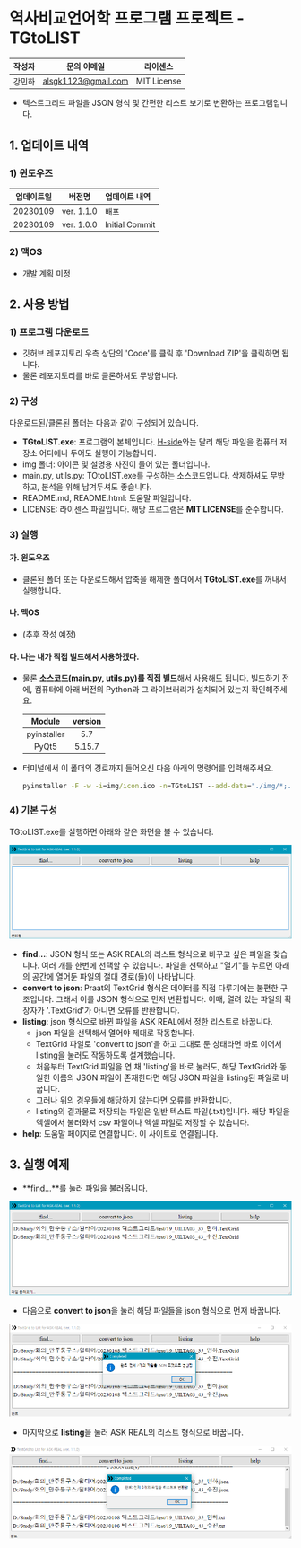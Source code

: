 # 역사비교언어학 프로그램 프로젝트 - TGtoLIST
|작성자|문의 이메일|라이센스|
|:---:|:---:|:---:|
|강민하|alsgk1123@gmail.com|MIT License|

- 텍스트그리드 파일을 JSON 형식 및 간편한 리스트 보기로 변환하는 프로그램입니다.

## 1. 업데이트 내역
### 1) 윈도우즈
|업데이트일|버전명|업데이트 내역|
|:-------:|:---:|:----------|
|20230109|ver. 1.1.0|배포|
|20230109|ver. 1.0.0|Initial Commit|

### 2) 맥OS
- 개발 계획 미정

## 2. 사용 방법
### 1) 프로그램 다운로드
- 깃허브 레포지토리 우측 상단의 'Code'를 클릭 후 'Download ZIP'을 클릭하면 됩니다.
- 물론 레포지토리를 바로 클론하셔도 무방합니다.

### 2) 구성
다운로드된/클론된 폴더는 다음과 같이 구성되어 있습니다.

- **TGtoLIST.exe**: 프로그램의 본체입니다. [H-side](https://github.com/SeHaan/program_H-side)와는 달리 해당 파일을 컴퓨터 저장소 어디에나 두어도 실행이 가능합니다.
- img 폴더: 아이콘 및 설명용 사진이 들어 있는 폴더입니다.
- main.py, utils.py: TOtoLIST.exe를 구성하는 소스코드입니다. 삭제하셔도 무방하고, 분석을 위해 남겨두셔도 좋습니다.
- README.md, README.html: 도움말 파일입니다.
- LICENSE: 라이센스 파일입니다. 해당 프로그램은 **MIT LICENSE**를 준수합니다.
  
### 3) 실행
#### 가. 윈도우즈
- 클론된 폴더 또는 다운로드해서 압축을 해제한 폴더에서 **TGtoLIST.exe**를 꺼내서 실행합니다.

#### 나. 맥OS
- (추후 작성 예정)
  
#### 다. 나는 내가 직접 빌드해서 사용하겠다.
- 물론 **소스코드(main.py, utils.py)를 직접 빌드**해서 사용해도 됩니다. 빌드하기 전에, 컴퓨터에 아래 버전의 Python과 그 라이브러리가 설치되어 있는지 확인해주세요.

    |Module|version|
    |:---------:|:-----:|
    |pyinstaller|5.7|
    |PyQt5|5.15.7|

- 터미널에서  이 폴더의 경로까지 들어오신 다음 아래의 명령어를 입력해주세요.
    ```cmd
    pyinstaller -F -w -i=img/icon.ico -n=TGtoLIST --add-data="./img/*;./img" main.py
    ```

### 4) 기본 구성
TGtoLIST.exe를 실행하면 아래와 같은 화면을 볼 수 있습니다.

![figure1](img/fig1.png)

- **find...**: JSON 형식 또는 ASK REAL의 리스트 형식으로 바꾸고 싶은 파일을 찾습니다. 여러 개를 한번에 선택할 수 있습니다. 파일을 선택하고 "열기"를 누르면 아래의 공간에 열어둔 파일의 절대 경로(들)이 나타납니다.
- **convert to json**: Praat의 TextGrid 형식은 데이터를 직접 다루기에는 불편한 구조입니다. 그래서 이를 JSON 형식으로 먼저 변환합니다. 이때, 열려 있는 파일의 확장자가 '.TextGrid'가 아니면 오류를 반환합니다.
- **listing**: json 형식으로 바뀐 파일을 ASK REAL에서 정한 리스트로 바꿉니다.
  - json 파일을 선택해서 열어야 제대로 작동합니다.
  - TextGrid 파일로 'convert to json'을 하고 그대로 둔 상태라면 바로 이어서 listing을 눌러도 작동하도록 설계했습니다.
  - 처음부터 TextGrid 파일을 연 채 'listing'을 바로 눌러도, 해당 TextGrid와 동일한 이름의 JSON 파일이 존재한다면 해당 JSON 파일을 listing된 파일로 바꿉니다.
  - 그러나 위의 경우들에 해당하지 않는다면 오류를 반환합니다.
  - listing의 결과물로 저장되는 파일은 일반 텍스트 파일(.txt)입니다. 해당 파일을 엑셀에서 불러와서 csv 파일이나 엑셀 파일로 저장할 수 있습니다.
- **help**: 도움말 페이지로 연결합니다. 이 사이트로 연결됩니다.

## 3. 실행 예제
- **find...**를 눌러 파일을 불러옵니다.

![figure2](img/fig2.png)

- 다음으로 **convert to json**을 눌러 해당 파일들을 json 형식으로 먼저 바꿉니다.

![figure3](img/fig3.png)

- 마지막으로 **listing**을 눌러 ASK REAL의 리스트 형식으로 바꿉니다.

![figure4](img/fig4.png)